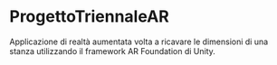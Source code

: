 # ProgettoTriennaleAR
Applicazione di realtà aumentata volta a ricavare le dimensioni di una stanza utilizzando il framework AR Foundation di Unity.
